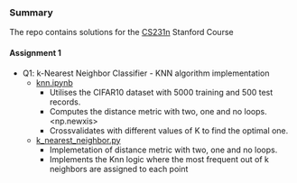 ### Summary
The repo contains solutions for the [CS231n](https://github.com/pandao/editor.md "Heading link") Stanford Course

#### Assignment 1
                

+ Q1: k-Nearest Neighbor Classifier - KNN algorithm implementation
    + [knn.ipynb](https://github.com/jim-j-james/cs231n/blob/main/assignment1/knn.ipynb)
		+ Utilises the CIFAR10 dataset with 5000 training and 500 test records.
		+ Computes the distance metric with two, one and no loops. <np.newxis>
		+ Crossvalidates with different values of K to find the optimal one.
    + [k_nearest_neighbor.py](https://github.com/jim-j-james/cs231n/blob/main/assignment1/cs231n/classifiers/k_nearest_neighbor.py)
		+ Implemetation of distance metric with two, one and no loops.
		+ Implements the Knn logic where the  most frequent out of k neighbors are assigned to each point
